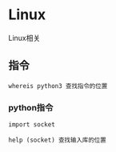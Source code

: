 # Linux
Linux相关
## 指令

    whereis python3 查找指令的位置

### python指令

    import socket

    help (socket) 查找输入库的位置


